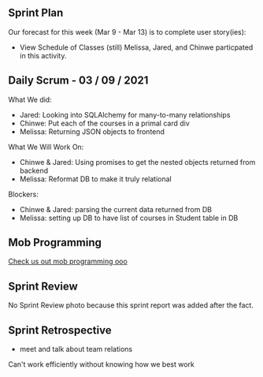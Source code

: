 ## Sprint Plan
Our forecast for this week (Mar 9 - Mar 13) is to complete user story(ies):
- View Schedule of Classes (still)
Melissa, Jared, and Chinwe particpated in this activity.

## Daily Scrum - 03 / 09 / 2021
What We did:
- Jared: Looking into SQLAlchemy for many-to-many relationships
- Chinwe: Put each of the courses in a primal card div
- Melissa: Returning JSON objects to frontend

What We Will Work On:
- Chinwe & Jared: Using promises to get the nested objects returned from backend
- Melissa: Reformat DB to make it truly relational

Blockers:
- Chinwe & Jared: parsing the current data returned from DB
- Melissa: setting up DB to have list of courses in Student table in DB

## Mob Programming 
[Check us out mob programming ooo](./images/mob3.png)

## Sprint Review
No Sprint Review photo because this sprint report was added after the fact.

## Sprint Retrospective
- meet and talk about team relations

Can't work efficiently without knowing how we best work
